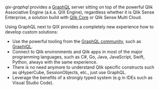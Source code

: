 _qix-graphql_ provides a [GraphQL](https://graphql.org/) server sitting on top of the powerful Qlik Associative Engine (a.k.a. QIX Engine), regardless whether it is Qlik Sense Enterprise, a solution build with [Qlik Core](https://qlikcore.com/) or Qlik Sense Multi Cloud.

Using GraphQL next to QIX provides a completely new experience how to develop custom solutions:

- Use the powerful tooling from the [GraphQL community](https://github.com/chentsulin/awesome-graphql), such as [GraphiQL](https://github.com/graphql/graphiql).
- Connect to Qlik environments and Qlik apps in most of the major programming languages, such as C#, Go, Java, JavaScript, Swift, Python, always with the same experience.
- There is no need anymore to understand Qlik specific constructs such as qHyperCube, SessionObjects, etc., just use GraphQL.
- Leverage the benefits of a strongly typed system (e.g in IDEs such as Visual Studio Code).